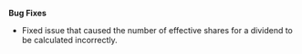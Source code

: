 **Bug Fixes**

* Fixed issue that caused the number of effective shares for a dividend to be calculated incorrectly.